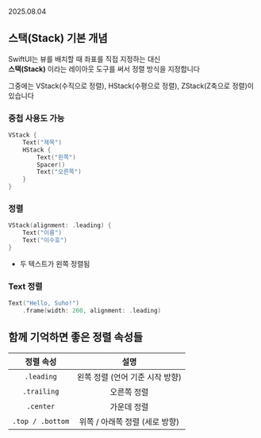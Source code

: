 2025.08.04

## 스택(Stack) 기본 개념

SwiftUI는 뷰를 배치할 때 좌표를 직접 지정하는 대신<br>
**스택(Stack)** 이라는 레이아웃 도구를 써서 정렬 방식을 지정합니다

그중에는 VStack(수직으로 정렬), HStack(수평으로 정렬), ZStack(Z축으로 정렬)이 있습니다


### 중첩 사용도 가능
```swift
VStack {
    Text("제목")
    HStack {
        Text("왼쪽")
        Spacer()
        Text("오른쪽")
    }
}
```

### 정렬
```swift
VStack(alignment: .leading) {
    Text("이름")
    Text("이수호")
}
```
- 두 텍스트가 왼쪽 정렬됨

### Text 정렬
```swift
Text("Hello, Suho!")
    .frame(width: 200, alignment: .leading)
```


## 함께 기억하면 좋은 정렬 속성들

정렬 속성|설명
|:-:|:-:|
`.leading`|왼쪽 정렬 (언어 기준 시작 방향)
`.trailing`|오른쪽 정렬
`.center`|가운데 정렬
`.top / .bottom`|위쪽 / 아래쪽 정렬 (세로 방향)